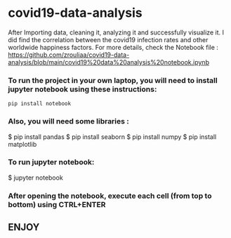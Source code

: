 # covid19-data-analysis

After Importing data, cleaning it, analyzing it and successfully visualize it. I did find the correlation between the covid19 infection rates and other worldwide happiness factors. For more details, check the Notebook file : https://github.com/zrouliaa/covid19-data-analysis/blob/main/covid19%20data%20analysis%20notebook.ipynb

### To run the project in your own laptop, you will need to install jupyter notebook using these instructions:

```pip install notebook```

### Also, you will need some libraries :

$ pip install pandas
$ pip install seaborn
$ pip install numpy
$ pip install matplotlib

### To run jupyter notebook:

$ jupyter notebook

### After opening the notebook, execute each cell (from top to bottom) using CTRL+ENTER

## ENJOY
